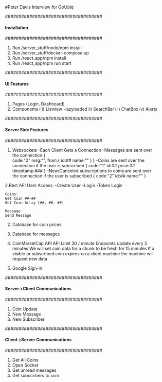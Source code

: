 #Peter Davis Interview for GoUbiq

####################################
####  Installation
####################################
1) Run /server_stuff/node/npm install 
2) Run /server_stuff/docker-compose up
3) Run /react_app/npm install
4) Run /react_app/npm run start
 

####################################
####  UI Features
####################################

1. Pages (Login, Dashboard)
2. Components (
    i) Listview
        -lazyloaded
    ii) SearchBar
    iii) ChatBox
    iv) Alerts

####################################
#### Server Side Features
####################################

1. Websockets
    -Each Client Gets a Connection
    -Messages are sent over the connection
        {   
            code:"0"
            msg:"",
            from:{
                id:##
                name:""
            }
        }
    -Coins are sent over the connection if the user is subscribed
        {
            code:"1"
            id:##
            price:##
            timestamp:###
        } 
    -New/Canceled subscriptions to coins are sent over the connection if the user is subscribed
        {
            code:"2"
            id:##
            name:""
        }  
        
2.Rest API
    User Access:
    -Create User 
    -Login
    -Token Login
    
    Coins:
    Get Coin ##-##
    Get Coin Array [##, ##, ##]
        
    Message
    Send Message
    
    
    
2. Database for coin prices
3. Database for messages
4. CoinMarketCap API
    API Limit 30 / minute
    Endpoints update every 5 minutes
    We will set coin data for a chunk to be fresh for 15 minutes
    If a visible or subscribed coin expires on a client machine the machine will request new data    
    

5. Google Sign-in 

####################################
#### Server->Client Communications
####################################

1. Coin Update
2. New Message
3. New Subscriber 

####################################
#### Client->Server Communications
####################################

1. Get All Coins
2. Open Socket
3. Get unread messages
4. Get subscribers to coin

